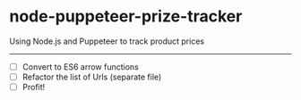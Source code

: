 # node-puppeteer-prize-tracker
Using Node.js and Puppeteer to track product prices

---
-[ ] Convert to ES6 arrow functions
-[ ] Refactor the list of Urls (separate file)
-[ ] Profit!
